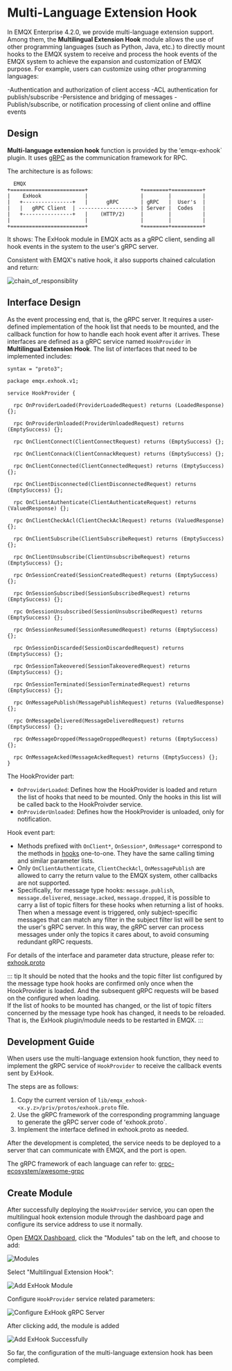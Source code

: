# Multi-Language Extension Hook

In EMQX Enterprise 4.2.0, we provide multi-language extension support. Among them, the **Multilingual Extension Hook** module allows the use of other programming languages ​​(such as Python, Java, etc.) to directly mount hooks to the EMQX system to receive and process the hook events of the EMQX system to achieve the expansion and customization of EMQX purpose. For example, users can customize using other programming languages:

-Authentication and authorization of client access
-ACL authentication for publish/subscribe
-Persistence and bridging of messages
-Publish/subscribe, or notification processing of client online and offline events

## Design

**Multi-language extension hook** function is provided by the ʻemqx-exhook` plugin. It uses [gRPC](https://www.grpc.io) as the communication framework for RPC.

The architecture is as follows:

```
  EMQX
+========================+                 +========+==========+
|    ExHook              |                 |        |          |
|   +----------------+   |      gRPC       | gRPC   |  User's  |
|   |   gRPC Client  | ------------------> | Server |  Codes   |
|   +----------------+   |    (HTTP/2)     |        |          |
|                        |                 |        |          |
+========================+                 +========+==========+
```

It shows: The ExHook module in EMQX acts as a gRPC client, sending all hook events in the system to the user's gRPC server.

Consistent with EMQX's native hook, it also supports chained calculation and return:

![chain_of_responsiblity](../advanced/assets/chain_of_responsiblity.png)

## Interface Design

As the event processing end, that is, the gRPC server. It requires a user-defined implementation of the hook list that needs to be mounted, and the callback function for how to handle each hook event after it arrives. These interfaces are defined as a gRPC service named `HookProvider` in **Multilingual Extension Hook**. The list of interfaces that need to be implemented includes:

```
syntax = "proto3";

package emqx.exhook.v1;

service HookProvider {

  rpc OnProviderLoaded(ProviderLoadedRequest) returns (LoadedResponse) {};

  rpc OnProviderUnloaded(ProviderUnloadedRequest) returns (EmptySuccess) {};

  rpc OnClientConnect(ClientConnectRequest) returns (EmptySuccess) {};

  rpc OnClientConnack(ClientConnackRequest) returns (EmptySuccess) {};

  rpc OnClientConnected(ClientConnectedRequest) returns (EmptySuccess) {};

  rpc OnClientDisconnected(ClientDisconnectedRequest) returns (EmptySuccess) {};

  rpc OnClientAuthenticate(ClientAuthenticateRequest) returns (ValuedResponse) {};

  rpc OnClientCheckAcl(ClientCheckAclRequest) returns (ValuedResponse) {};

  rpc OnClientSubscribe(ClientSubscribeRequest) returns (EmptySuccess) {};

  rpc OnClientUnsubscribe(ClientUnsubscribeRequest) returns (EmptySuccess) {};

  rpc OnSessionCreated(SessionCreatedRequest) returns (EmptySuccess) {};

  rpc OnSessionSubscribed(SessionSubscribedRequest) returns (EmptySuccess) {};

  rpc OnSessionUnsubscribed(SessionUnsubscribedRequest) returns (EmptySuccess) {};

  rpc OnSessionResumed(SessionResumedRequest) returns (EmptySuccess) {};

  rpc OnSessionDiscarded(SessionDiscardedRequest) returns (EmptySuccess) {};

  rpc OnSessionTakeovered(SessionTakeoveredRequest) returns (EmptySuccess) {};

  rpc OnSessionTerminated(SessionTerminatedRequest) returns (EmptySuccess) {};

  rpc OnMessagePublish(MessagePublishRequest) returns (ValuedResponse) {};

  rpc OnMessageDelivered(MessageDeliveredRequest) returns (EmptySuccess) {};

  rpc OnMessageDropped(MessageDroppedRequest) returns (EmptySuccess) {};

  rpc OnMessageAcked(MessageAckedRequest) returns (EmptySuccess) {};
}
```

The HookProvider part:

- `OnProviderLoaded`: Defines how the HookProvider is loaded and return the list of hooks that need to be mounted. Only the hooks in this list will be called back to the HookProivder service.
- `OnProviderUnloaded`: Defines how the HookProvider is unloaded, only for notification.

Hook event part:

- Methods prefixed with `OnClient*`, `OnSession*`, `OnMessage*` correspond to the methods in [hooks](../advanced/hooks.md) one-to-one. They have the same calling timing and similar parameter lists.
- Only `OnClientAuthenticate`, `ClientCheckAcl`, `OnMessagePublish` are allowed to carry the return value to the EMQX system, other callbacks are not supported.
- Specifically, for message type hooks: `message.publish`, `message.delivered`, `message.acked`, `message.dropped`, it is possible to carry a list of topic filters for these hooks when returning a list of hooks.
  Then when a message event is triggered, only subject-specific messages that can match any filter in the subject filter list will be sent to the user's gRPC server.
  In this way, the gRPC server can process messages under only the topics it cares about, to avoid consuming redundant gRPC requests.

For details of the interface and parameter data structure, please refer to: [exhook.proto](https://github.com/emqx/emqx/blob/main-v4.3/apps/emqx_exhook/priv/protos/exhook.proto)

::: tip
It should be noted that the hooks and the topic filter list configured by the message type hook hooks are confirmed only once when the HookProvider is loaded. And the subsequent gRPC requests will be based on the configured when loading. </br>
If the list of hooks to be mounted has changed, or the list of topic filters concerned by the message type hook has changed, it needs to be reloaded. That is, the ExHook plugin/module needs to be restarted in EMQX.
:::

## Development Guide

When users use the multi-language extension hook function, they need to implement the gRPC service of `HookProvider` to receive the callback events sent by ExHook.

The steps are as follows:

1. Copy the current version of `lib/emqx_exhook-<x.y.z>/priv/protos/exhook.proto` file.
2. Use the gRPC framework of the corresponding programming language to generate the gRPC server code of ʻexhook.proto`.
3. Implement the interface defined in exhook.proto as needed.

After the development is completed, the service needs to be deployed to a server that can communicate with EMQX, and the port is open.

The gRPC framework of each language can refer to: [grpc-ecosystem/awesome-grpc](https://github.com/grpc-ecosystem/awesome-grpc)


## Create Module

After successfully deploying the `HookProvider` service, you can open the multilingual hook extension module through the dashboard page and configure its service address to use it normally.

Open [EMQX Dashboard](http://127.0.0.1:18083/#/modules), click the "Modules" tab on the left, and choose to add:

![Modules](./assets/modules.png)

Select "Multilingual Extension Hook":

![Add ExHook Module](./assets/exhook-add.jpg)

Configure `HookProvider` service related parameters:

![Configure ExHook gRPC Server](./assets/exhook-conf.jpg)

After clicking add, the module is added

![Add ExHook Successfully](./assets/exhook-succ.jpg)

So far, the configuration of the multi-language extension hook has been completed.
